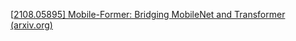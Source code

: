 [[2108.05895\] Mobile-Former: Bridging MobileNet and Transformer (arxiv.org)](https://arxiv.org/abs/2108.05895)